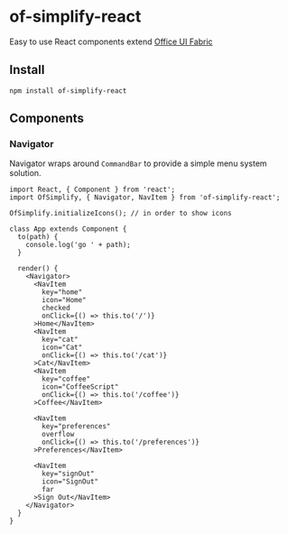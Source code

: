 # of-simplify-react
Easy to use React components extend [Office UI Fabric](https://github.com/OfficeDev/office-ui-fabric-react)

## Install

```
npm install of-simplify-react
```

## Components

### Navigator

Navigator wraps around `CommandBar` to provide a simple menu system solution.

```
import React, { Component } from 'react';
import OfSimplify, { Navigator, NavItem } from 'of-simplify-react';

OfSimplify.initializeIcons(); // in order to show icons

class App extends Component {
  to(path) {
    console.log('go ' + path);
  }

  render() {
    <Navigator>
      <NavItem
        key="home"
        icon="Home"
        checked
        onClick={() => this.to('/')}
      >Home</NavItem>
      <NavItem
        key="cat"
        icon="Cat"
        onClick={() => this.to('/cat')}
      >Cat</NavItem>
      <NavItem
        key="coffee"
        icon="CoffeeScript"
        onClick={() => this.to('/coffee')}
      >Coffee</NavItem>

      <NavItem
        key="preferences"
        overflow
        onClick={() => this.to('/preferences')}
      >Preferences</NavItem>

      <NavItem
        key="signOut"
        icon="SignOut"
        far
      >Sign Out</NavItem>
    </Navigator>
  }
}
```

